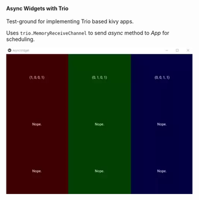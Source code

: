 #### Async Widgets with Trio

Test-ground for implementing Trio based kivy apps.

Uses ```trio.MemoryReceiveChannel``` to send *async* method to *App* for scheduling.

![](AsyncWidgets.webp)
